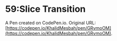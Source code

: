 # 59:Slice Transition

A Pen created on CodePen.io. Original URL: [https://codepen.io/KhalidMesbah/pen/GRvmoOM](https://codepen.io/KhalidMesbah/pen/GRvmoOM).


